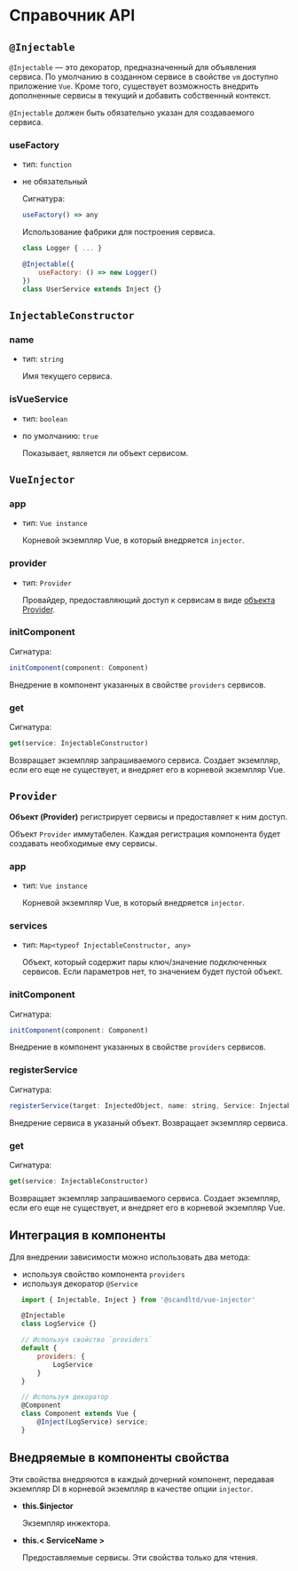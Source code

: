 ﻿---
sidebar: auto
---

# Справочник API

## `@Injectable`

`@Injectable` — это декоратор, предназначенный для объявления сервиса. По умолчанию в созданном сервисе в свойстве `vm` доступно приложение `Vue`. Кроме того, существует возможность внедрить дополненные сервисы в текущий и добавить собственный контекст.

`@Injectable` должен быть обязательно указан для создаваемого сервиса.
    
### useFactory

- тип: `function`
- не обязательный
  
  Сигнатура:
  
  ``` js
  useFactory() => any
  ```
  
  Использование фабрики для построения сервиса.

  ``` js
  class Logger { ... }
  
  @Injectable({
      useFactory: () => new Logger()
  })
  class UserService extends Inject {}
  ```

## `InjectableConstructor`

### name

- тип: `string`

  Имя текущего сервиса.

### isVueService

- тип: `boolean`

- по умолчанию: `true`

  Показывает, является ли объект сервисом.

## `VueInjector`

### app

- тип: `Vue instance`

  Корневой экземпляр Vue, в который внедряется `injector`.

### provider

- тип: `Provider`

  Провайдер, предоставляющий доступ к сервисам в виде [объекта Provider](#provider-2).

### initComponent

Сигнатура:

``` js
initComponent(component: Component)
```

Внедрение в компонент указанных в свойстве `providers` сервисов.

### get

Сигнатура:

``` js
get(service: InjectableConstructor)
```

Возвращает экземпляр запрашиваемого сервиса. Создает экземпляр, если его еще не существует, и внедряет его в корневой экземпляр Vue.

## `Provider`

**Объект (Provider)** регистрирует сервисы и предоставляет к ним доступ.

Объект `Provider` иммутабелен. Каждая регистрация компонента будет создавать необходимые ему сервисы.

### app

  - тип: `Vue instance`

    Корневой экземпляр Vue, в который внедряется `injector`.

### services

  - тип: `Map<typeof InjectableConstructor, any>`

    Объект, который содержит пары ключ/значение подключенных сервисов. Если параметров нет, то значением будет пустой объект.


### initComponent

Сигнатура:

``` js
initComponent(component: Component)
```

Внедрение в компонент указанных в свойстве `providers` сервисов.

### registerService

Сигнатура:

``` js
registerService(target: InjectedObject, name: string, Service: InjectableConstructor)
```

Внедрение сервиса в указаный объект. Возвращает экземпляр сервиса.

### get

Сигнатура:

``` js
get(service: InjectableConstructor)
```

Возвращает экземпляр запрашиваемого сервиса. Создает экземпляр, если его еще не существует, и внедряет его в корневой экземпляр Vue.

## Интеграция в компоненты

Для внедрении зависимости можно использовать два метода:
 - используя свойство компонента `providers`
 - используя декоратор `@Service`

 ``` js
    import { Injectable, Inject } from '@scandltd/vue-injector'

    @Injectable
    class LogService {}

    // Используя свойство `providers`
    default {
        providers: {
            LogService
        }
    }

    // Используя декоратор
    @Component
    class Component extends Vue {
        @Inject(LogService) service;
    }
 ```

## Внедряемые в компоненты свойства

Эти свойства внедряются в каждый дочерний компонент, передавая экземпляр DI в корневой экземпляр в качестве опции `injector`.

- **this.$injector**

  Экземпляр инжектора.

- **this.< ServiceName >**

  Предоставляемые сервисы. Эти свойства только для чтения.



